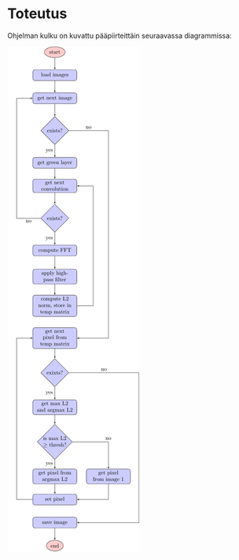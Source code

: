# Toteutus

Ohjelman kulku on kuvattu pääpiirteittäin seuraavassa diagrammissa:

![program flow](./images/program.png "Program flow")
